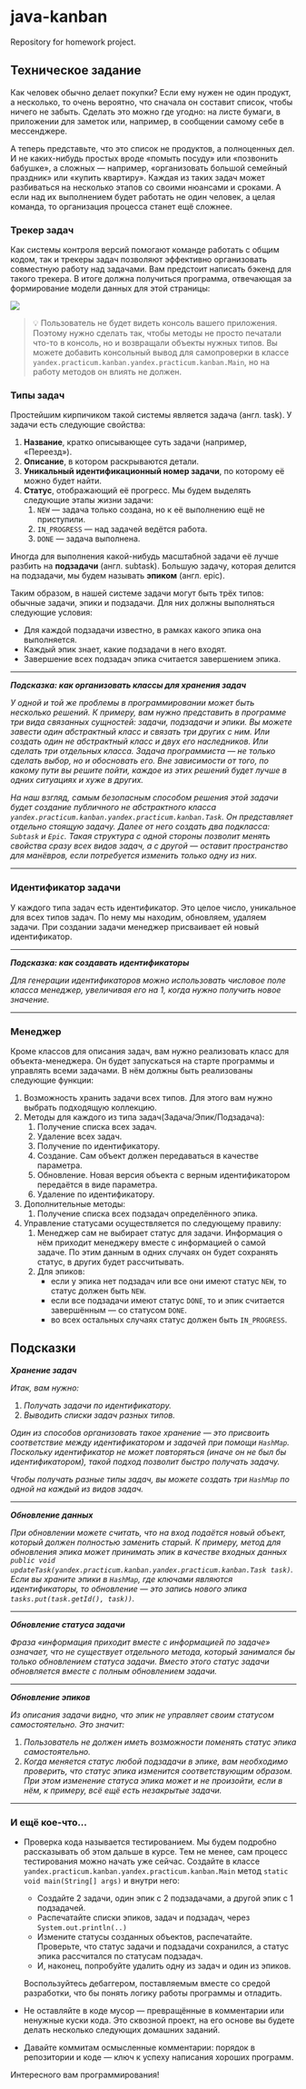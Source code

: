 # java-kanban
Repository for homework project.

## Техническое задание
Как человек обычно делает покупки? Если ему нужен не один продукт, а несколько, то очень вероятно, что сначала он составит список, чтобы ничего не забыть. Сделать это можно где угодно: на листе бумаги, в приложении для заметок или, например, в сообщении самому себе в мессенджере.

А теперь представьте, что это список не продуктов, а полноценных дел. И не каких-нибудь простых вроде «помыть посуду» или «позвонить бабушке», а сложных — например, «организовать большой семейный праздник» или «купить квартиру». Каждая из таких задач может разбиваться на несколько этапов со своими нюансами и сроками. А если над их выполнением будет работать не один человек, а целая команда, то организация процесса станет ещё сложнее.

### Трекер задач
Как системы контроля версий помогают команде работать с общим кодом, так и трекеры задач позволяют эффективно организовать совместную работу над задачами. Вам предстоит написать бэкенд для такого трекера. В итоге должна получиться программа, отвечающая за формирование модели данных для этой страницы:

<img src="https://pictures.s3.yandex.net/resources/Untitled_25_1639469823.png">

>💡 Пользователь не будет видеть консоль вашего приложения. Поэтому нужно сделать так, чтобы методы не просто печатали что-то в консоль, но и возвращали объекты нужных типов.
Вы можете добавить консольный вывод для самопроверки в класcе `yandex.practicum.kanban.yandex.practicum.kanban.Main`, но на работу методов он влиять не должен.

### Типы задач
Простейшим кирпичиком такой системы является задача (англ. task). У задачи есть следующие свойства:
1. **Название**, кратко описывающее суть задачи (например, «Переезд»).
2. **Описание**, в котором раскрываются детали.
3. **Уникальный идентификационный номер задачи**, по которому её можно будет найти.
4. **Статус**, отображающий её прогресс. Мы будем выделять следующие этапы жизни задачи:
    1. `NEW` — задача только создана, но к её выполнению ещё не приступили.
    2. `IN_PROGRESS` — над задачей ведётся работа.
    3. `DONE` — задача выполнена. 

Иногда для выполнения какой-нибудь масштабной задачи её лучше разбить на **подзадачи** (англ. subtask). Большую задачу, которая делится на подзадачи, мы будем называть **эпиком** (англ. epic).

Таким образом, в нашей системе задачи могут быть трёх типов: обычные задачи, эпики и подзадачи. Для них должны выполняться следующие условия:
* Для каждой подзадачи известно, в рамках какого эпика она выполняется.
* Каждый эпик знает, какие подзадачи в него входят.
* Завершение всех подзадач эпика считается завершением эпика.

---
**_Подсказка: как организовать классы для хранения задач_**

_У одной и той же проблемы в программировании может быть несколько решений. К примеру, вам нужно представить в программе три вида связанных сущностей: задачи, подзадачи и эпики. Вы можете завести один абстрактный класс и связать три других с ним. Или создать один не абстрактный класс и двух его наследников. Или сделать три отдельных класса. Задача программиста — не только сделать выбор, но и обосновать его. Вне зависимости от того, по какому пути вы решите пойти, каждое из этих решений будет лучше в одних ситуациях и хуже в других._

_На наш взгляд, самым безопасным способом решения этой задачи будет создание публичного не абстрактного класса `yandex.practicum.kanban.yandex.practicum.kanban.Task`. Он представляет отдельно стоящую задачу. Далее от него создать два подкласса: `Subtask` и `Epic`. Такая структура с одной стороны позволит менять свойства сразу всех видов задач, а с другой — оставит пространство для манёвров, если потребуется изменить только одну из них._

---

### Идентификатор задачи
У каждого типа задач есть идентификатор. Это целое число, уникальное для всех типов задач. По нему мы находим, обновляем, удаляем задачи. При создании задачи менеджер присваивает ей новый идентификатор.

---
**_Подсказка: как создавать идентификаторы_**

_Для генерации идентификаторов можно использовать числовое поле класса менеджер, увеличивая его на 1, когда нужно получить новое значение._

---

### Менеджер
Кроме классов для описания задач, вам нужно реализовать класс для объекта-менеджера. Он будет запускаться на старте программы и управлять всеми задачами. В нём должны быть реализованы следующие функции:
1. Возможность хранить задачи всех типов. Для этого вам нужно выбрать подходящую коллекцию.
2. Методы для каждого из типа задач(Задача/Эпик/Подзадача):
    1. Получение списка всех задач.
    2. Удаление всех задач.
    3. Получение по идентификатору.
    4. Создание. Сам объект должен передаваться в качестве параметра.
    5. Обновление. Новая версия объекта с верным идентификатором передаётся в виде параметра.
    6. Удаление по идентификатору.
3. Дополнительные методы:
    1. Получение списка всех подзадач определённого эпика.
4. Управление статусами осуществляется по следующему правилу:
    1. Менеджер сам не выбирает статус для задачи. Информация о нём приходит менеджеру вместе с информацией о самой задаче. По этим данным в одних случаях он будет сохранять статус, в других будет рассчитывать.
    2. Для эпиков:
        * если у эпика нет подзадач или все они имеют статус `NEW`, то статус должен быть `NEW`.
        * если все подзадачи имеют статус `DONE`, то и эпик считается завершённым — со статусом `DONE`.
        * во всех остальных случаях статус должен быть `IN_PROGRESS`.

Подсказки
---
**_Хранение задач_**

_Итак, вам нужно:_
1. _Получать задачи по идентификатору._
2. _Выводить списки задач разных типов._

_Один из способов организовать такое хранение — это присвоить соответствие между идентификатором и задачей при помощи `HashMap`. Поскольку идентификатор не может повторяться (иначе он не был бы идентификатором), такой подход позволит быстро получать задачу._

_Чтобы получать разные типы задач, вы можете создать три `HashMap` по одной на каждый из видов задач._

---
**_Обновление данных_**

_При обновлении можете считать, что на вход подаётся новый объект, который должен полностью заменить старый. К примеру, метод для обновления эпика может принимать эпик в качестве входных данных `public void updateTask(yandex.practicum.kanban.yandex.practicum.kanban.Task task)`. Если вы храните эпики в `HashMap`, где ключами являются идентификаторы, то обновление — это запись нового эпика `tasks.put(task.getId(), task))`._

---
**_Обновление статуса задачи_**

_Фраза «информация приходит вместе с информацией по задаче» означает, что не существует отдельного метода, который занимался бы только обновлением статуса задачи. Вместо этого статус задачи обновляется вместе с полным обновлением задачи._

---
**_Обновление эпиков_**

_Из описания задачи видно, что эпик не управляет своим статусом самостоятельно. Это значит:_
1. _Пользователь не должен иметь возможности поменять статус эпика самостоятельно._
2. _Когда меняется статус любой подзадачи в эпике, вам необходимо проверить, что статус эпика изменится соответствующим образом. При этом изменение статуса эпика может и не произойти, если в нём, к примеру, всё ещё есть незакрытые задачи._

---

### И ещё кое-что...
* Проверка кода называется тестированием. Мы будем подробно рассказывать об этом дальше в курсе. Тем не менее, сам процесс тестирования можно начать уже сейчас. Создайте в классе `yandex.practicum.kanban.yandex.practicum.kanban.Main` метод `static void main(String[] args)` и внутри него:
    * Создайте 2 задачи, один эпик с 2 подзадачами, а другой эпик с 1 подзадачей.
    * Распечатайте списки эпиков, задач и подзадач, через `System.out.println(..)`
    * Измените статусы созданных объектов, распечатайте. Проверьте, что статус задачи и подзадачи сохранился, а статус эпика рассчитался по статусам подзадач.
    * И, наконец, попробуйте удалить одну из задач и один из эпиков.
    
    Воспользуйтесь дебаггером, поставляемым вместе со средой разработки, что бы понять логику работы программы и отладить.
* Не оставляйте в коде мусор — превращённые в комментарии или ненужные куски кода. Это сквозной проект, на его основе вы будете делать несколько следующих домашних заданий.
* Давайте коммитам осмысленные комментарии: порядок в репозитории и коде — ключ к успеху написания хороших программ.

Интересного вам программирования!


